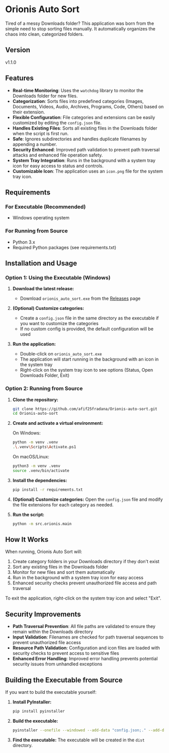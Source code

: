 # Orionis Auto Sort

Tired of a messy Downloads folder? This application was born from the simple need to stop sorting files manually. It automatically organizes the chaos into clean, categorized folders.

## Version

v1.1.0

## Features

- **Real-time Monitoring**: Uses the `watchdog` library to monitor the Downloads folder for new files.
- **Categorization**: Sorts files into predefined categories (Images, Documents, Videos, Audio, Archives, Programs, Code, Others) based on their extension.
- **Flexible Configuration**: File categories and extensions can be easily customized by editing the `config.json` file.
- **Handles Existing Files**: Sorts all existing files in the Downloads folder when the script is first run.
- **Safe**: Ignores subdirectories and handles duplicate filenames by appending a number.
- **Security Enhanced**: Improved path validation to prevent path traversal attacks and enhanced file operation safety.
- **System Tray Integration**: Runs in the background with a system tray icon for easy access to status and controls.
- **Customizable Icon**: The application uses an `icon.png` file for the system tray icon.

## Requirements

### For Executable (Recommended)
- Windows operating system

### For Running from Source
- Python 3.x
- Required Python packages (see requirements.txt)

## Installation and Usage

### Option 1: Using the Executable (Windows)

1. **Download the latest release:**
   - Download `orionis_auto_sort.exe` from the [Releases](https://github.com/afif25fradana/Orionis-auto-sort/releases) page

2. **(Optional) Customize categories:**
   - Create a `config.json` file in the same directory as the executable if you want to customize the categories
   - If no custom config is provided, the default configuration will be used

3. **Run the application:**
   - Double-click on `orionis_auto_sort.exe`
   - The application will start running in the background with an icon in the system tray
   - Right-click on the system tray icon to see options (Status, Open Downloads Folder, Exit)

### Option 2: Running from Source

1. **Clone the repository:**
   ```bash
   git clone https://github.com/afif25fradana/Orionis-auto-sort.git
   cd Orionis-auto-sort
   ```

2. **Create and activate a virtual environment:**
   
   On Windows:
   ```bash
   python -m venv .venv
   .\.venv\Scripts\Activate.ps1
   ```

   On macOS/Linux:
   ```bash
   python3 -m venv .venv
   source .venv/bin/activate
   ```

3. **Install the dependencies:**
   ```bash
   pip install -r requirements.txt
   ```

4. **(Optional) Customize categories:**
   Open the `config.json` file and modify the file extensions for each category as needed.

5. **Run the script:**
   ```bash
   python -m src.orionis.main
   ```

## How It Works

When running, Orionis Auto Sort will:

1. Create category folders in your Downloads directory if they don't exist
2. Sort any existing files in the Downloads folder
3. Monitor for new files and sort them automatically
4. Run in the background with a system tray icon for easy access
5. Enhanced security checks prevent unauthorized file access and path traversal

To exit the application, right-click on the system tray icon and select "Exit".

## Security Improvements

- **Path Traversal Prevention**: All file paths are validated to ensure they remain within the Downloads directory
- **Input Validation**: Filenames are checked for path traversal sequences to prevent unauthorized file access
- **Resource Path Validation**: Configuration and icon files are loaded with security checks to prevent access to sensitive files
- **Enhanced Error Handling**: Improved error handling prevents potential security issues from unhandled exceptions

## Building the Executable from Source

If you want to build the executable yourself:

1. **Install PyInstaller:**
   ```bash
   pip install pyinstaller
   ```

2. **Build the executable:**
   ```bash
   pyinstaller --onefile --windowed --add-data "config.json;." --add-data "icon.png;." --icon="icon.png" --name "orionis_auto_sort" src/orionis/main.py
   ```

3. **Find the executable:**
   The executable will be created in the `dist` directory.
